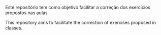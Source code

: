 Este repositório tem como objetivo facilitar a correção dos exercícios propostos nas aulas

This repository aims to facilitate the correction of exercises proposed in classes.

